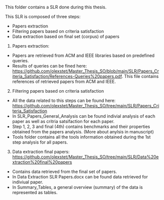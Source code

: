 This folder contains a SLR done during this thesis. 

This SLR is composed of three steps: 
- Papers extraction 
- Filtering papers based on criteria satisfaction 
- Data extraction based on final set (corpus) of papers 

1. Papers extraction: 
- Papers are retrieved from ACM and IEEE libraries based on predefined queries. 
- Results of queries can be fined here: https://github.com/olexstet/Master_Thesis_SO/blob/main/SLR/Papers_Criteria_Satisfaction/References-Queries%20papers.pdf. This file contains references of retrieved papers from ACM and IEEE. 

2. Filtering papers based on criteria satisfaction
- All the data related to this steps can be found here: https://github.com/olexstet/Master_Thesis_SO/tree/main/SLR/Papers_Criteria_Satisfaction
- In SLR_Papers_General_Analysis can be found indivial analysis of each paper as well as critria satsifaction for each paper. 
- Step 1, 2, 3 and final (4th) contains benchmarks and their properties obtained from the papers analysis. (More about anylsis in manuscript) 
- Tools folder contains all the tools information obtained during the 1st step analysis for all papers. 

3. Data extraction final papers: https://github.com/olexstet/Master_Thesis_SO/tree/main/SLR/Data%20extraction%20final%20papers
- Contains data retrieved from the final set of papers. 
- In Data Extraction SLR Papers.docx can be found data retrieved for indiviual paper.
- In Summary_Tables, a general overview (summary) of the data is represented as tables. 
